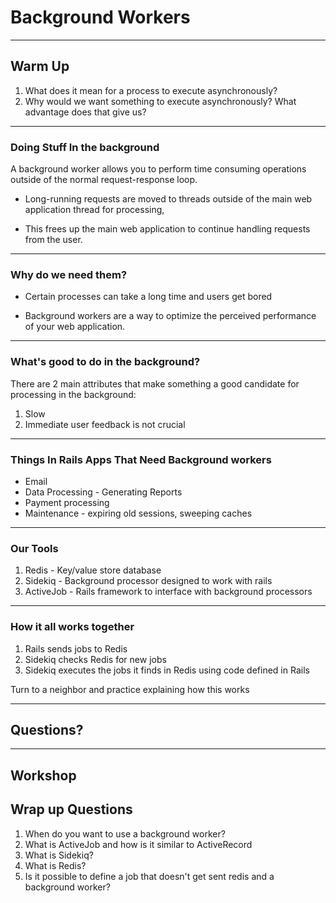 # Background Workers
---

## Warm Up

1. What does it mean for a process to execute asynchronously?
1. Why would we want something to execute asynchronously? What advantage does that give us?

---

### Doing Stuff In the background

A background worker allows you to perform time consuming operations outside of
the normal request-response loop.

- Long-running requests are moved to threads outside of the main web application thread for processing,

- This frees up the main web application to continue handling requests from the user.

---

### Why do we need them?
- Certain processes can take a long time and users get bored

- Background workers are a way to optimize the perceived performance of your web application.

---

### What's good to do in the background?
There are 2 main attributes that make something a good candidate for processing in the background:

1. Slow
2. Immediate user feedback is not crucial

---

### Things In Rails Apps That Need Background workers

- Email
- Data Processing - Generating Reports
- Payment processing
- Maintenance - expiring old sessions, sweeping caches

---

### Our Tools
1. Redis - Key/value store database
2. Sidekiq - Background processor designed to work with rails
3. ActiveJob - Rails framework to interface with background processors

---

### How it all works together
1. Rails sends jobs to Redis
2. Sidekiq checks Redis for new jobs
3. Sidekiq executes the jobs it finds in Redis using code defined in Rails

Turn to a neighbor and practice explaining how this works

---

## Questions?

---

## Workshop

## Wrap up Questions

1. When do you want to use a background worker?
2. What is ActiveJob and how is it similar to ActiveRecord
3. What is Sidekiq?
4. What is Redis?
5. Is it possible to define a job that doesn't get sent redis and a background worker? 

